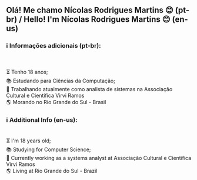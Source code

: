 ## Olá! Me chamo Nícolas Rodrigues Martins 😊 (pt-br) /  Hello! I'm Nícolas Rodrigues Martins 😊 (en-us)

### ℹ️ Informações adicionais (pt-br):
<br><br>
⏳ Tenho 18 anos; <br>
📚 Estudando para Ciências da Computação; <br>
🪪 Trabalhando atualmente como analista de sistemas na Associação Cultural e Científica Virvi Ramos <br>
🌎 Morando no Rio Grande do Sul - Brasil <br>

### ℹ️ Additional Info (en-us): <br><br>

⏳ I'm 18 years old; <br>
📚 Studying for Computer Science; <br>
🪪 Currently working as a systems analyst at Associação Cultural e Científica Virvi Ramos <br>
🌎 Living at Rio Grande do Sul - Brazil
